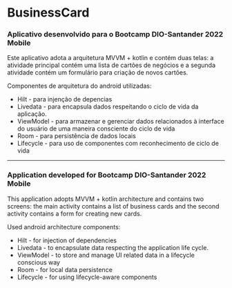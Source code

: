 # BusinessCard

### Aplicativo desenvolvido para o Bootcamp DIO-Santander 2022 Mobile

Este aplicativo adota a arquitetura MVVM + kotlin e contém duas telas: a atividade principal contém uma lista de cartões de negócios e a segunda atividade contém um formulário para criação de novos cartões. 

Componentes de arquitetura do android utilizadas:
- Hilt - para injenção de depencias
- Livedata - para encapsula dados respeitando o ciclo de vida da aplicação.
- ViewModel - para armazenar e gerenciar dados relacionados à interface do usuário de uma maneira consciente do ciclo de vida
- Room - para persistência de dados locais
- Lifecycle - para uso de componentes com reconhecimento de ciclo de vida

-------------------------------------------------------------------------------------------------------------------------------------------------------------------------

### Application developed for Bootcamp DIO-Santander 2022 Mobile

This application adopts MVVM + kotlin architecture and contains two screens: the main activity contains a list of business cards and the second activity contains a form for creating new cards.

Used android architecture components:
- Hilt - for injection of dependencies
- Livedata - to encapsulate data respecting the application life cycle.
- ViewModel - to store and manage UI related data in a lifecycle conscious way
- Room - for local data persistence
- Lifecycle - for using lifecycle-aware components
